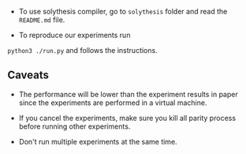 - To use solythesis compiler, go to `solythesis` folder and read the `README.md` file. 

- To reproduce our experiments run 

`python3 ./run.py` and follows the instructions.

## Caveats

- The performance will be lower than the experiment results in paper since the experiments are performed in a virtual machine.

- If you cancel the experiments, make sure you kill all parity process before running other experiments.

- Don't run multiple experiments at the same time.
